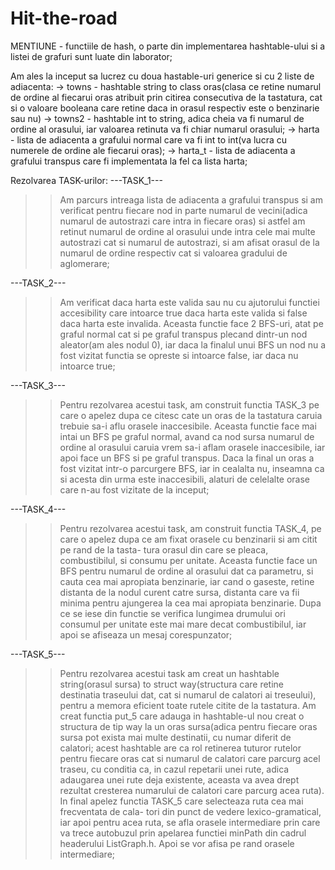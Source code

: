 # Hit-the-road


MENTIUNE - functiile de hash, o parte din implementarea hashtable-ului si
a listei de grafuri sunt luate din laborator;

Am ales la inceput sa lucrez cu doua hastable-uri
generice si cu 2 liste de adiacenta:
	-> towns - hashtable string to class oras(clasa ce retine numarul de ordine
al fiecarui oras atribuit prin citirea consecutiva de la tastatura, cat si o
valoare booleana care retine daca in orasul respectiv este o benzinarie sau nu)
	-> towns2 - hashtable int to string, adica cheia va fi numarul de ordine al
orasului, iar valoarea retinuta va fi chiar numarul orasului;
	-> harta - lista de adiacenta a grafului normal care va fi int to int(va
lucra cu numerele de ordine ale fiecarui oras);
	-> harta_t - lista de adiacenta a grafului transpus care fi implementata
la fel ca lista harta;

Rezolvarea TASK-urilor:
---TASK_1---
>> Am parcurs intreaga lista de adiacenta a grafului transpus si am
verificat pentru fiecare nod in parte numarul de vecini(adica numarul de
autostrazi care intra in fiecare oras) si astfel am retinut numarul de ordine
al orasului unde intra cele mai multe autostrazi cat si numarul de autostrazi,
si am afisat orasul de la numarul de ordine respectiv cat si valoarea gradului
de aglomerare;

---TASK_2---
>> Am verificat daca harta este valida sau nu cu ajutorului functiei
accesibility care intoarce true daca harta este valida si false daca harta este
invalida. Aceasta functie face 2 BFS-uri, atat pe graful normal cat si pe
graful transpus plecand dintr-un nod aleator(am ales nodul 0), iar daca la
finalul unui BFS un nod nu a fost vizitat functia se opreste si intoarce false,
iar daca nu intoarce true;

---TASK_3---
>> Pentru rezolvarea acestui task, am construit functia TASK_3 pe care o
apelez dupa ce citesc cate un oras de la tastatura caruia trebuie sa-i aflu
orasele inaccesibile. Aceasta functie face mai intai un BFS pe graful normal,
avand ca nod sursa numarul de ordine al orasului caruia vrem sa-i aflam orasele
inaccesibile, iar apoi face un BFS si pe graful transpus. Daca la final un oras
a fost vizitat intr-o parcurgere BFS, iar in cealalta nu, inseamna ca si acesta
din urma este inaccesibili, alaturi de celelalte orase care n-au fost vizitate
de la inceput;

---TASK_4---
>> Pentru rezolvarea acestui task, am construit functia TASK_4, pe care o
apelez dupa ce am fixat orasele cu benzinarii si am citit pe rand de la tasta-
tura orasul din care se pleaca, combustibilul, si consumu per unitate. Aceasta
functie face un BFS pentru numarul de ordine al orasului dat ca parametru, si
cauta cea mai apropiata benzinarie, iar cand o gaseste, retine distanta de la
nodul curent catre sursa, distanta care va fii minima pentru ajungerea la cea
mai apropiata benzinarie. Dupa ce se iese din functie se verifica lungimea
drumului ori consumul per unitate este mai mare decat combustibilul, iar apoi
se afiseaza un mesaj corespunzator;

---TASK_5---
>> Pentru rezolvarea acestui task am creat un hashtable string(orasul
sursa) to struct way(structura care retine destinatia traseului dat, cat si
numarul de calatori ai treseului), pentru a memora eficient toate rutele
citite de la tastatura. Am creat functia put_5 care adauga in hashtable-ul
nou creat o structura de tip way la un oras sursa(adica pentru fiecare oras
sursa pot exista mai multe destinatii, cu numar diferit de calatori; acest
hashtable are ca rol retinerea tuturor rutelor pentru fiecare oras cat si
numarul de calatori care parcurg acel traseu, cu conditia ca, in cazul
repetarii unei rute, adica adaugarea unei rute deja existente, aceasta va avea
drept rezultat cresterea numarului de calatori care parcurg acea ruta). In
final apelez functia TASK_5 care selecteaza ruta cea mai frecventata de cala-
tori din punct de vedere lexico-gramatical, iar apoi pentru acea ruta, se afla
orasele intermediare prin care va trece autobuzul prin apelarea functiei
minPath din cadrul headerului ListGraph.h. Apoi se vor afisa pe rand orasele
intermediare; 

